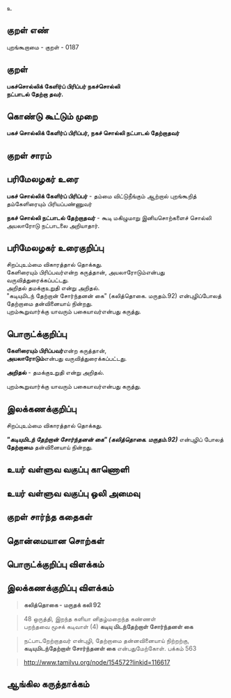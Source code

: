 உ

## குறள் எண் 

புறங்கூறாமை - குறள் - 0187  

## குறள் 

**பகச்சொல்லிக் கேளிர்ப் பிரிப்பர் நகச்சொல்லி  
நட்பாடல் தேற்றா தவர்.** 

## கொண்டு கூட்டும் முறை

**பகச் சொல்லிக் கேளிர்ப் பிரிப்பர், நகச் சொல்லி நட்பாடல் தேற்றாதவர்**  

## குறள் சாரம் 


## பரிமேலழகர் உரை

**பகச் சொல்லிக் கேளிர்ப் பிரிப்பர்** - தம்மை விட்டுநீங்கும் ஆற்றால் புறங்கூறித் தம்கேளிரையும் பிரியப்பண்ணுவர்  

**நகச் சொல்லி நட்பாடல் தேற்றாதவர்** - கூடி மகிழுமாறு இனியசொற்களைச் சொல்லி அயலாரோடு நட்பாடலை அறியாதார். 

## பரிமேலழகர் உரைகுறிப்பு   

சிறப்புஉம்மை விகாரத்தால் தொக்கது.  
கேளிரையும் பிரிப்பவர்என்ற கருத்தான், அயலாரோடும்என்பது வருவித்துரைக்கப்பட்டது.  
அறிதல் தமக்குஉறுதி என்று அறிதல்.  
"கடியுமிடந் தேற்றான் சோர்ந்தனன் கை" (கலித்தொகை. மருதம்.92) என்புழிப்போலத் தேற்றாமை தன்வினையாய் நின்றது.  
புறம்கூறுவார்க்கு யாவரும் பகையாவர்என்பது கருத்து.  

## பொருட்க்குறிப்பு 
 
**கேளிரையும் பிரிப்பவர்**என்ற கருத்தான்,  
**அயலாரோடும்**என்பது வருவித்துரைக்கப்பட்டது.  

**அறிதல்** - தமக்குஉறுதி என்று அறிதல்.  

புறம்கூறுவார்க்கு யாவரும் பகையாவர்என்பது கருத்து.  

## இலக்கணக்குறிப்பு  


சிறப்புஉம்மை விகாரத்தால் தொக்கது.  

_**"கடியுமிடந் தேற்றான் சோர்ந்தனன் கை" (கலித்தொகை. மருதம்.92)**_ என்புழிப் போலத் **தேற்றாமை** தன்வினையாய் நின்றது.  

## உயர் வள்ளுவ வகுப்பு காணொளி


## உயர் வள்ளுவ வகுப்பு ஒலி அமைவு 

 
## குறள் சார்ந்த கதைகள் 


## தொன்மையான சொற்கள்


## பொருட்க்குறிப்பு விளக்கம்


## இலக்கணக்குறிப்பு விளக்கம்

>**கலித்தொகை - மருதக் கலி 92**  

>48	ஒருத்தி, இறந்த களியா னிதழ்மறைந்த கண்ணள்  
பறந்தவை மூசக் கடிவாள் (4) **கடியு
மிடந்தேற்றாள் சோர்ந்தனள் கை**  

>நட்பாடறேற்றாதவர் என்புழி, தேற்றாமை தன்னவினையாய் நிற்றற்கு, **கடியுமிடந்தேற்றாள் சோர்ந்தனள் கை** என்பதுமேற்கோள். பக்கம் 563  

>http://www.tamilvu.org/node/154572?linkid=116617

## ஆங்கில கருத்தாக்கம் 


